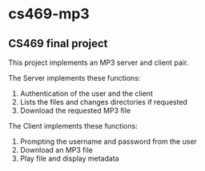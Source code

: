 # cs469-mp3
## CS469 final project

This project implements an MP3 server and client pair.

The Server implements these functions:
1. Authentication of the user and the client
2. Lists the files and changes directories if requested
3. Download the requested MP3 file

The Client implements these functions:
1. Prompting the username and password from the user
2. Download an MP3 file
3. Play file and display metadata
